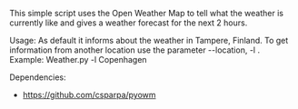 This simple script uses the Open Weather Map to tell what the weather is currently like and gives a weather forecast for the next 2 hours.

Usage:
As default it informs about the weather in Tampere, Finland.
To get information from another location use the parameter --location, -l <Other location>. 
Example:
Weather.py -l Copenhagen


Dependencies:
 * https://github.com/csparpa/pyowm
